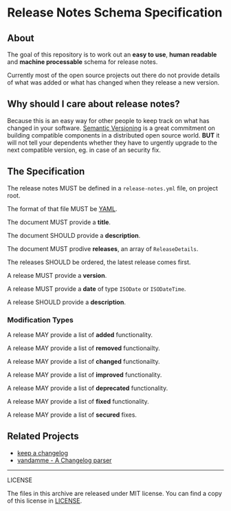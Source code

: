 # Release Notes Schema Specification

## About

The goal of this repository is to work out an **easy to use**,
**human readable** and **machine processable** schema for release notes.

Currently most of the open source projects out there do not provide
details of what was added or what has changed when they release a new
version.

## Why should I care about release notes?

Because this is an easy way for other people to keep track on what has
changed in your software.
[Semantic Versioning](http://semver.org) is a great commitment on
building compatible components in a distributed open source world.
**BUT** it will not tell your dependents whether they have to urgently
upgrade to the next compatible version, eg. in case of an security fix.


## The Specification

The release notes MUST be defined in a `release-notes.yml` file,
on project root.

The format of that file MUST be [YAML](http://www.yaml.org/spec/1.2/spec.html).

The document MUST provide a **title**.

The document SHOULD provide a **description**.

The document MUST prodive **releases**, an array of `ReleaseDetails`.

The releases SHOULD be ordered, the latest release comes first.

A release MUST provide a **version**.

A release MUST provide a **date** of type `ISODate` or `ISODateTime`.

A release SHOULD provide a **description**.

### Modification Types

A release MAY provide a list of **added** functionality.

A release MAY provide a list of **removed** functionailty.

A release MAY provide a list of **changed** functionailty.

A release MAY provide a list of **improved** functionality.

A release MAY provide a list of **deprecated** functionality.

A release MAY provide a list of **fixed** functionality.

A release MAY provide a list of **secured** fixes.

## Related Projects

- [keep a changelog](http://keepachangelog.com)
- [vandamme - A Changelog parser](https://github.com/tech-angels/vandamme/)

---

LICENSE

The files in this archive are released under MIT license.
You can find a copy of this license in [LICENSE](LICENSE).
